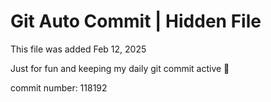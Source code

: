 # Git Auto Commit | Hidden File

This file was added Feb 12, 2025

Just for fun and keeping my daily git commit active 🤪

commit number: 118192
